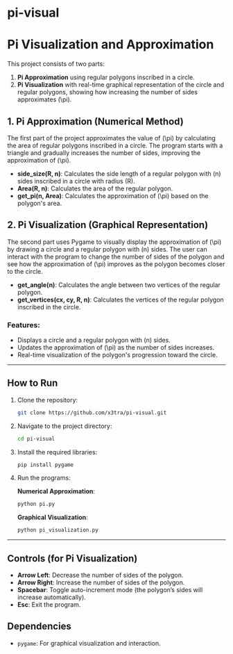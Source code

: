# pi-visual

# Pi Visualization and Approximation

This project consists of two parts:
1. **Pi Approximation** using regular polygons inscribed in a circle.
2. **Pi Visualization** with real-time graphical representation of the circle and regular polygons, showing how increasing the number of sides approximates \(\pi\).

## 1. Pi Approximation (Numerical Method)

The first part of the project approximates the value of \(\pi\) by calculating the area of regular polygons inscribed in a circle. The program starts with a triangle and gradually increases the number of sides, improving the approximation of \(\pi\).

- **side_size(R, n)**: Calculates the side length of a regular polygon with \(n\) sides inscribed in a circle with radius \(R\).
- **Area(R, n)**: Calculates the area of the regular polygon.
- **get_pi(n, Area)**: Calculates the approximation of \(\pi\) based on the polygon's area.

## 2. Pi Visualization (Graphical Representation)

The second part uses Pygame to visually display the approximation of \(\pi\) by drawing a circle and a regular polygon with \(n\) sides. The user can interact with the program to change the number of sides of the polygon and see how the approximation of \(\pi\) improves as the polygon becomes closer to the circle.

- **get_angle(n)**: Calculates the angle between two vertices of the regular polygon.
- **get_vertices(cx, cy, R, n)**: Calculates the vertices of the regular polygon inscribed in the circle.

### Features:
- Displays a circle and a regular polygon with \(n\) sides.
- Updates the approximation of \(\pi\) as the number of sides increases.
- Real-time visualization of the polygon's progression toward the circle.

---

## How to Run

1. Clone the repository:
   ```bash
   git clone https://github.com/x3tra/pi-visual.git
   ```

2. Navigate to the project directory:
   ```bash
   cd pi-visual
   ```

3. Install the required libraries:
   ```bash
   pip install pygame
   ```

4. Run the programs:

   **Numerical Approximation**:
   ```bash
   python pi.py
   ```

   **Graphical Visualization**:
   ```bash
   python pi_visualization.py
   ```

---

## Controls (for Pi Visualization)

- **Arrow Left**: Decrease the number of sides of the polygon.
- **Arrow Right**: Increase the number of sides of the polygon.
- **Spacebar**: Toggle auto-increment mode (the polygon’s sides will increase automatically).
- **Esc**: Exit the program.

## Dependencies

- `pygame`: For graphical visualization and interaction.
